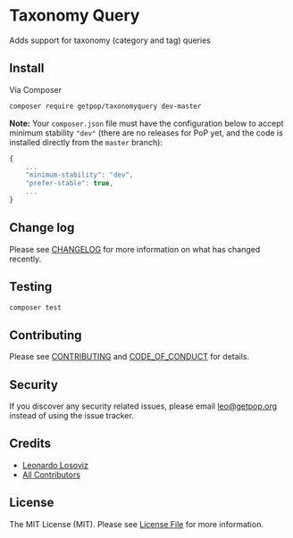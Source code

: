 # Taxonomy Query

<!--
[![Latest Version on Packagist][ico-version]][link-packagist]
[![Software License][ico-license]](LICENSE.md)
[![Build Status][ico-travis]][link-travis]
[![Coverage Status][ico-scrutinizer]][link-scrutinizer]
[![Quality Score][ico-code-quality]][link-code-quality]
[![Total Downloads][ico-downloads]][link-downloads]
-->

Adds support for taxonomy (category and tag) queries

## Install

Via Composer

``` bash
composer require getpop/taxonomyquery dev-master
```

**Note:** Your `composer.json` file must have the configuration below to accept minimum stability `"dev"` (there are no releases for PoP yet, and the code is installed directly from the `master` branch):

```javascript
{
    ...
    "minimum-stability": "dev",
    "prefer-stable": true,
    ...
}
```

<!--
## Usage

``` php
```
-->

## Change log

Please see [CHANGELOG](CHANGELOG.md) for more information on what has changed recently.

## Testing

``` bash
composer test
```

## Contributing

Please see [CONTRIBUTING](CONTRIBUTING.md) and [CODE_OF_CONDUCT](CODE_OF_CONDUCT.md) for details.

## Security

If you discover any security related issues, please email leo@getpop.org instead of using the issue tracker.

## Credits

- [Leonardo Losoviz][link-author]
- [All Contributors][link-contributors]

## License

The MIT License (MIT). Please see [License File](LICENSE.md) for more information.

[ico-version]: https://img.shields.io/packagist/v/getpop/taxonomyquery.svg?style=flat-square
[ico-license]: https://img.shields.io/badge/license-MIT-brightgreen.svg?style=flat-square
[ico-travis]: https://img.shields.io/travis/getpop/taxonomyquery/master.svg?style=flat-square
[ico-scrutinizer]: https://img.shields.io/scrutinizer/coverage/g/getpop/taxonomyquery.svg?style=flat-square
[ico-code-quality]: https://img.shields.io/scrutinizer/g/getpop/taxonomyquery.svg?style=flat-square
[ico-downloads]: https://img.shields.io/packagist/dt/getpop/taxonomyquery.svg?style=flat-square

[link-packagist]: https://packagist.org/packages/getpop/taxonomyquery
[link-travis]: https://travis-ci.org/getpop/taxonomyquery
[link-scrutinizer]: https://scrutinizer-ci.com/g/getpop/taxonomyquery/code-structure
[link-code-quality]: https://scrutinizer-ci.com/g/getpop/taxonomyquery
[link-downloads]: https://packagist.org/packages/getpop/taxonomyquery
[link-author]: https://github.com/leoloso
[link-contributors]: ../../contributors
